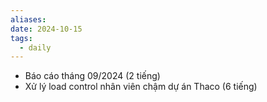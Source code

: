 ```yaml
---
aliases: 
date: 2024-10-15
tags:
  - daily
---
```

- Báo cáo tháng 09/2024 (2 tiếng)
- Xử lý load control nhân viên chậm dự án Thaco (6 tiếng)
